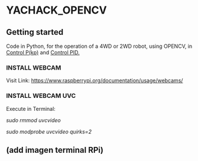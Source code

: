 # YACHACK_OPENCV

## Getting started

Code in Python, for the operation of a 4WD or 2WD robot, using OPENCV, in [Control P(kp)](https://github.com/BrianBot24/YACHACK_OPENCV/blob/main/Kp_line.py) and [Control PID.](https://github.com/BrianBot24/YACHACK_OPENCV/blob/main/Line_Follower.py)

### INSTALL WEBCAM
Visit Link:
https://www.raspberrypi.org/documentation/usage/webcams/

### INSTALL WEBCAM UVC
Execute in Terminal:

_sudo rmmod uvcvideo_

_sudo modprobe uvcvideo quirks=2_

## (add imagen terminal RPi)
